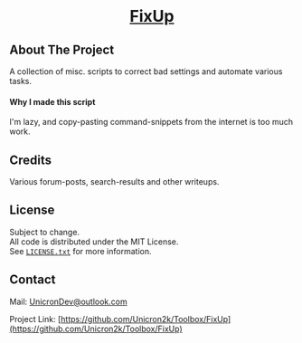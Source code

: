 
<!-- PROJECT LOGO -->
<br />
<p align="center">
  <a href="https://github.com/Unicron2k/Toolbox/FixUp">
    <h1 align="center">FixUp</h3>
  </a>
</p>


<!-- ABOUT THE PROJECT -->
## About The Project
A collection of misc. scripts to correct bad settings and automate various tasks.


#### Why I made this script
I'm lazy, and copy-pasting command-snippets from the internet is too much work.


<!-- CREADITS -->
## Credits
Various forum-posts, search-results and other writeups.


<!-- LICENSE -->
## License
Subject to change.  
All code is distributed under the MIT License.  
See [`LICENSE.txt`](LICENSE.txt) for more information.


<!-- CONTACT -->
## Contact

Mail: [UnicronDev@outlook.com](mailto:UnicronDev@outlook.com)

Project Link: [https://github.com/Unicron2k/Toolbox/FixUp](https://github.com/Unicron2k/Toolbox/FixUp)

